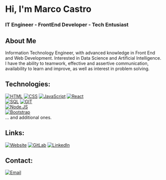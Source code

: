 # Hi, I'm Marco Castro
### IT Engineer - FrontEnd Developer - Tech Entusiast

## About Me
Information Technology Engineer, with advanced knowledge in Front End and Web Development. Interested in Data Science and Artificial Intelligence. I have the ability to teamwork, effective and assertive communication, availability to learn and improve, as well as interest in problem solving.
</br>

## Technologies:
[![HTML](https://img.shields.io/badge/HTML-999999?style=for-the-badge&logo=html5&logoColor=white&labelColor=101010)](#)
[![CSS](https://img.shields.io/badge/CSS-FA7343?style=for-the-badge&logo=css3&logoColor=white&labelColor=101010)](#)
[![JavaScript](https://img.shields.io/badge/JavaScript-F7DF1E?style=for-the-badge&logo=javascript&logoColor=white&labelColor=101010)](#)
[![React](https://img.shields.io/badge/style=flat--square&logo=react&label=React&color=blue&labelColor=white)](#)
</br>
[![SQL](https://img.shields.io/badge/SQL-73B8BD?style=for-the-badge&logo=mysql&logoColor=white&labelColor=101010)](#)
[![GIT](https://img.shields.io/badge/GIT-DF7E5D?style=for-the-badge&logo=git&logoColor=white&labelColor=101010)](#)
</br>
[![Node.JS](https://img.shields.io/badge/Node.JS-339933?style=for-the-badge&logo=node.js&logoColor=white&labelColor=101010)](#)
</br>
[![Bootstrap](https://img.shields.io/badge/Bootstrap-8C659C?style=for-the-badge&logo=bootstrap&logoColor=white&labelColor=101010)](#)
</br>
... and additional ones.

## Links:
[![Website](https://img.shields.io/badge/Portfolio-4285F4?style=for-the-badge&logo=googlechrome&logoColor=white&labelColor=101010)](https://marcocastroportfolio.netlify.app)
[![GitLab](https://img.shields.io/badge/GitLab-@MarcoCastro417-DF8E12?style=for-the-badge&logo=gitlab&logoColor=white&labelColor=101010)](https://gitlab.com/MarcoCastro417)
[![LinkedIn](https://img.shields.io/badge/LinkedIn-@ingmarcodev-487FCF?style=for-the-badge&logo=LinkedIn&logoColor=white&labelColor=101010)](https://www.linkedin.com/in/ingmarcodev/)

## Contact:
[![Email](https://img.shields.io/badge/ingcastrodev@gmail.com-email-D14836?style=for-the-badge&logo=gmail&logoColor=white&labelColor=101010)](mailto:ingcastrodev@gmail.com)
